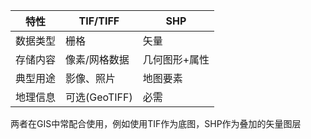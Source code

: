 
| 特性   | TIF/TIFF    | SHP     |
| ---- | ----------- | ------- |
| 数据类型 | 栅格          | 矢量      |
| 存储内容 | 像素/网格数据     | 几何图形+属性 |
| 典型用途 | 影像、照片       | 地图要素    |
| 地理信息 | 可选(GeoTIFF) | 必需      |

两者在GIS中常配合使用，例如使用TIF作为底图，SHP作为叠加的矢量图层